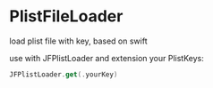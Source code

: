 # PlistFileLoader
load plist file with key, based on swift

use with JFPlistLoader and extension your PlistKeys:
 ```swift
 JFPlistLoader.get(.yourKey)
 ```
